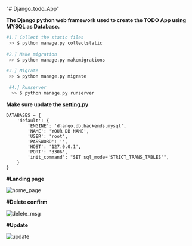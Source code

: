 "# Django_todo_App" 

**The Django python web framework used to create the TODO App using MYSQL as Database.**

```sh
#1.] Collect the static files
 >> $ python manage.py collectstatic
 
#2.] Make migration
 >> $ python manage.py makemigrations
 
#3.] Migrate
 >> $ python manage.py migrate
 
 #4.] Runserver
  >> $ python manage.py runserver
  ```


**Make sure update the [setting.py](https://github.com/yash2231/Django_todo_App/blob/master/TodoApp/settings.py)**

```
DATABASES = {
    'default': {
        'ENGINE': 'django.db.backends.mysql',
        'NAME': 'YOUR DB NAME',
        'USER': 'root',
        'PASSWORD': '',
        'HOST': '127.0.0.1',
        'PORT': '3306',
        'init_command': "SET sql_mode='STRICT_TRANS_TABLES'",
    }
}

```


**#Landing page**

![home_page](https://github.com/yash2231/Django_todo_App/blob/master/screenshot/screeen_1.PNG)



**#Delete confirm**


![delete_msg](https://github.com/yash2231/Django_todo_App/blob/master/screenshot/screen_2.PNG)



**#Update**


![update](https://github.com/yash2231/Django_todo_App/blob/master/screenshot/screen_3.PNG)
